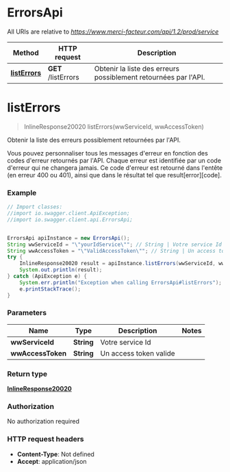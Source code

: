 # ErrorsApi

All URIs are relative to *https://www.merci-facteur.com/api/1.2/prod/service*

Method | HTTP request | Description
------------- | ------------- | -------------
[**listErrors**](ErrorsApi.md#listErrors) | **GET** /listErrors | Obtenir la liste des erreurs possiblement retournées par l&#x27;API.

<a name="listErrors"></a>
# **listErrors**
> InlineResponse20020 listErrors(wwServiceId, wwAccessToken)

Obtenir la liste des erreurs possiblement retournées par l&#x27;API.

Vous pouvez personnaliser tous les messages d&#x27;erreur en fonction des codes d&#x27;erreur retournés par l&#x27;API. Chaque erreur est identifiée par un code d&#x27;erreur qui ne changera jamais. Ce code d&#x27;erreur est retourné dans l&#x27;entête (en erreur 400 ou 401), ainsi que dans le résultat tel que result[error][code].

### Example
```java
// Import classes:
//import io.swagger.client.ApiException;
//import io.swagger.client.api.ErrorsApi;


ErrorsApi apiInstance = new ErrorsApi();
String wwServiceId = "\"yourIdService\""; // String | Votre service Id
String wwAccessToken = "\"ValidAccessToken\""; // String | Un access token valide
try {
    InlineResponse20020 result = apiInstance.listErrors(wwServiceId, wwAccessToken);
    System.out.println(result);
} catch (ApiException e) {
    System.err.println("Exception when calling ErrorsApi#listErrors");
    e.printStackTrace();
}
```

### Parameters

Name | Type | Description  | Notes
------------- | ------------- | ------------- | -------------
 **wwServiceId** | **String**| Votre service Id |
 **wwAccessToken** | **String**| Un access token valide |

### Return type

[**InlineResponse20020**](InlineResponse20020.md)

### Authorization

No authorization required

### HTTP request headers

 - **Content-Type**: Not defined
 - **Accept**: application/json

